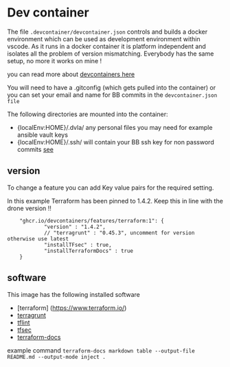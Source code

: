 # Dev container

The file `.devcontainer/devcontainer.json` controls and builds a docker environment which can
be used as development environment within vscode. As it runs in a docker container it is platform independent and isolates 
all the problem of version mismatching. Everybody has the same setup, no more it works on mine !

you can read more about [devcontainers here](https://code.visualstudio.com/docs/devcontainers/containers)

You will need to have a .gitconfig (which gets pulled into the container) or you can set your email and name for BB commits 
in the `devcontainer.json file`

The following directories are mounted into the container:

* {localEnv:HOME}/.dvla/ any personal files you may need for example ansible vault keys
* {localEnv:HOME}/.ssh/ will contain your BB ssh key for non password commits [see](https://support.atlassian.com/bitbucket-cloud/docs/set-up-personal-ssh-keys-on-windows/#Create-an-SSH-key-pair)

## version 

To change a feature you can add Key value pairs for the required setting. 

In this example Terraform has been pinned to 1.4.2. Keep this in line with the drone version !!

```shell
    "ghcr.io/devcontainers/features/terraform:1": {
            "version" : "1.4.2",
            // "terragrunt" : "0.45.3", uncomment for version otherwise use latest 
            "installTFsec" : true,
            "installTerraformDocs" : true
    }
```

## software

This image has the following installed software

* [terraform] (https://www.terraform.io/)
* [terragrunt](https://terragrunt.gruntwork.io/)
* [tflint](https://github.com/terraform-linters/tflint)
* [tfsec](https://aquasecurity.github.io/tfsec)
* [terraform-docs](https://github.com/terraform-docs/terraform-docs)

example command `terraform-docs markdown table --output-file README.md --output-mode inject .`
